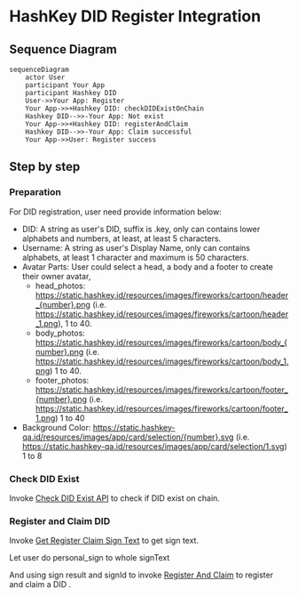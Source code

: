 # HashKey DID Register Integration

## Sequence Diagram

```mermaid
sequenceDiagram
    actor User
    participant Your App
    participant Hashkey DID
    User->>Your App: Register
    Your App->>+Hashkey DID: checkDIDExistOnChain
    Hashkey DID-->>-Your App: Not exist
    Your App->>+Hashkey DID: registerAndClaim
    Hashkey DID-->>-Your App: Claim successful
	Your App->>User: Register success 
```

## Step by step

### Preparation

For DID registration, user need provide information below:

 - DID: A string as user's DID, suffix is .key, only can contains lower alphabets and numbers, at least, at least 5 characters.
 - Username: A string as user's Display Name, only can contains alphabets, at least 1 character and maximum is 50 characters.
 - Avatar Parts: User could select a head, a body and a footer to create their owner avatar,
	 - head_photos: https://static.hashkey.id/resources/images/fireworks/cartoon/header_{number}.png (i.e. https://static.hashkey.id/resources/images/fireworks/cartoon/header_1.png), 1 to 40.
	 - body_photos: https://static.hashkey.id/resources/images/fireworks/cartoon/body_{number}.png (i.e. https://static.hashkey.id/resources/images/fireworks/cartoon/body_1.png) 1 to 40.
	 - footer_photos: https://static.hashkey.id/resources/images/fireworks/cartoon/footer_{number}.png (i.e. https://static.hashkey.id/resources/images/fireworks/cartoon/footer_1.png) 1 to 40
 - Background Color: https://static.hashkey-qa.id/resources/images/app/card/selection/{number}.svg (i.e. https://static.hashkey-qa.id/resources/images/app/card/selection/1.svg) 1 to 8
	 
### Check DID Exist

Invoke [Check DID Exist API](../api-reference/openapi#get-user-didexistchain) to check if DID exist on chain.

### Register and Claim DID

Invoke [Get Register Claim Sign Text](../api-reference/openapi#get-user-getregisterclaimsigntext) to get sign text.

Let user do personal_sign to whole signText

And using sign result and signId to invoke [Register And Claim](../api-reference/openapi#post-user-registerandclaim) to register and claim a DID .

